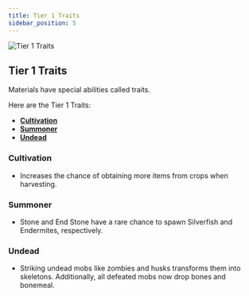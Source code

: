 ```yaml
---
title: Tier 1 Traits
sidebar_position: 5
---
```


![Tier 1 Traits](../../_assets/images/tinkers-tier_1_traits.png)

## Tier 1 Traits

Materials have special abilities called traits.

Here are the Tier 1 Traits: 
 - [**Cultivation**](./tier_1_traits.md#cultivation)
 - [**Summoner**](./tier_1_traits.md#summoner)
 - [**Undead**](./tier_1_traits.md#undead)

### Cultivation 
- Increases the chance of obtaining more items from crops when harvesting.

### Summoner 
- Stone and End Stone have a rare chance to spawn Silverfish and Endermites, respectively.

### Undead 
- Striking undead mobs like zombies and husks transforms them into skeletons. Additionally, all defeated mobs now drop bones and bonemeal.

